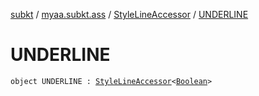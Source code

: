 [subkt](../../index.md) / [myaa.subkt.ass](../index.md) / [StyleLineAccessor](index.md) / [UNDERLINE](./-u-n-d-e-r-l-i-n-e.md)

# UNDERLINE

`object UNDERLINE : `[`StyleLineAccessor`](index.md)`<`[`Boolean`](https://kotlinlang.org/api/latest/jvm/stdlib/kotlin/-boolean/index.html)`>`